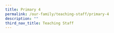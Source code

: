 ```yaml
---
title: Primary 4
permalink: /our-family/teaching-staff/primary-4
description: ""
third_nav_title: Teaching Staff
---
```

